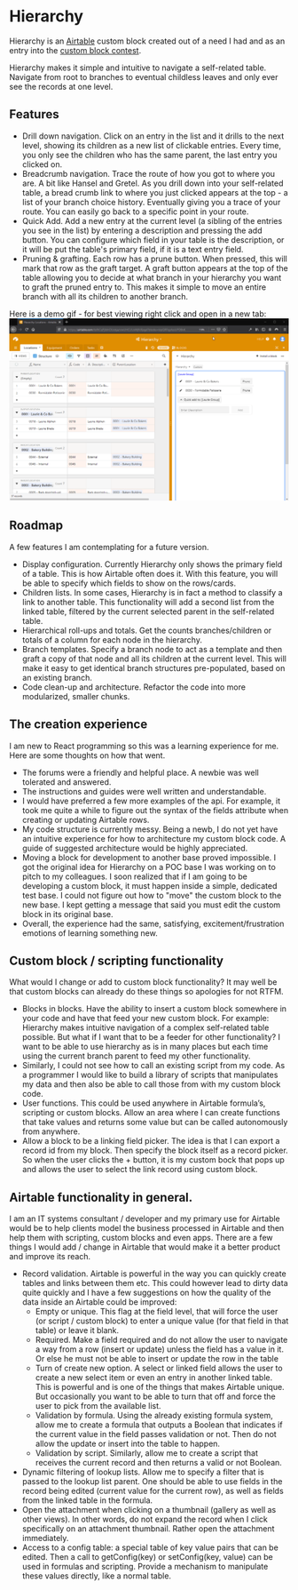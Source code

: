 # Hierarchy

Hierarchy is an [Airtable](https://airtable.com/) custom block created out of a need I had and as an entry into the [custom block contest](https://community.airtable.com/t/new-custom-blocks-contest-with-100-000-in-prizes/30140).

Hierarchy makes it simple and intuitive to navigate a self-related table. Navigate from root to branches to eventual childless leaves and only ever see the records at one level. 

## Features

* Drill down navigation. Click on an entry in the list and it drills to the next level, showing its children as a new list of clickable entries. Every time, you only see the children who has the same parent, the last entry you clicked on.
* Breadcrumb navigation. Trace the route of how you got to where you are. A bit like Hansel and Gretel. As you drill down into your self-related table, a bread crumb link to where you just clicked appears at the top - a list of your branch choice history. Eventually giving you a trace of your route. You can easily go back to a specific point in your route.
* Quick Add. Add a new entry at the current level (a sibling of the entries you see in the list) by entering a description and pressing the add button. You can configure which field in your table is the description, or it will be put the table's primary field, if it is a text entry field.
* Pruning & grafting. Each row has a prune button. When pressed, this will mark that row as the graft target. A graft button appears at the top of the table allowing you to decide at what branch in your hierarchy you want to graft the pruned entry to. This makes it simple to move an entire branch with all its children to another branch.

Here is a demo gif - for best viewing right click and open in a new tab:
![Hierarchy Demo](demo/demo3.gif)

## Roadmap
A few features I am contemplating for a future version. 
* Display configuration. Currently Hierarchy only shows the primary field of a table. This is how Airtable often does it. With this feature, you will be able to specify which fields to show on the rows/cards.
* Children lists. In some cases, Hierarchy is in fact a method to classify a link to another table. This functionality will add a second list from the linked table, filtered by the current selected parent in the self-related table.
* Hierarchical roll-ups and totals. Get the counts branches/children or totals of a column for each node in the hierarchy.
* Branch templates. Specify a branch node to act as a template and then graft a copy of that node and all its children at the current level. This will make it easy to get identical branch structures pre-populated, based on an existing branch.
* Code clean-up and architecture. Refactor the code into more modularized, smaller chunks. 

## The creation experience
I am new to React programming so this was a learning experience for me. Here are some thoughts on how that went.
* The forums were a friendly and helpful place. A newbie was well tolerated and answered.
* The instructions and guides were well written and understandable. 
* I would have preferred a few more examples of the api. For example, it took me quite a while to figure out the syntax of the fields attribute when creating or updating Airtable rows.
* My code structure is currently messy. Being a newb, I do not yet have an intuitive experience for how to architecture my custom block code. A guide of suggested architecture would be highly appreciated.
* Moving a block for development to another base proved impossible. I got the original idea for Hierarchy on a POC base I was working on to pitch to my colleagues. I soon realized that if I am going to be developing a custom block, it must happen inside a simple, dedicated test base. I could not figure out how to "move" the custom block to the new base. I kept getting a message that said you must edit the custom block in its original base. 
* Overall, the experience had the same, satisfying, excitement/frustration emotions of learning something new.

## Custom block / scripting functionality
What would I change or add to custom block functionality? It may well be that custom blocks can already do these things so apologies for not RTFM.
* Blocks in blocks. Have the ability to insert a custom block somewhere in your code and have that feed your new custom block. For example: Hierarchy makes intuitive navigation of a complex self-related table possible. But what if I want that to be a feeder for other functionality? I want to be able to use hierarchy as is in many places but each time using the current branch parent to feed my other functionality.
* Similarly, I could not see how to call an existing script from my code. As a programmer I would like to build a library of scripts that manipulates my data and then also be able to call those from with my custom block code.
* User functions. This could be used anywhere in Airtable formula’s, scripting or custom blocks. Allow an area where I can create functions that take values and returns some value but can be called autonomously from anywhere. 
* Allow a block to be a linking field picker. The idea is that I can export a record id from my block. Then specify the block itself as a record picker. So when the user clicks the + button, it is my custom bock that pops up and allows the user to select the link record using custom block.

## Airtable functionality in general.
I am an IT systems consultant / developer and my primary use for Airtable would be to help clients model the business processed in Airtable and then help them with scripting, custom blocks and even apps. There are a few things I would add / change in Airtable that would make it a better product and improve its reach.
* Record validation. Airtable is powerful in the way you can quickly create tables and links between them etc. This could however lead to dirty data quite quickly and I have a few suggestions on how the quality of the data inside an Airtable could be improved:
  * Empty or unique. This flag at the field level, that will force the user (or script / custom block) to enter a unique value (for that field in that table) or leave it blank.
  * Required. Make a field required and do not allow the user to navigate a way from a row (insert or update) unless the field has a value in it. Or else he must not be able to insert or update the row in the table
  * Turn of create new option. A select or linked field allows the user to create a new select item or even an entry in another linked table. This is powerful and is one of the things that makes Airtable unique. But occasionally you want to be able to turn that off and force the user to pick from the available list.
  * Validation by formula. Using the already existing formula system, allow me to create a formula that outputs a Boolean that indicates if the current value in the field passes validation or not. Then do not allow the update or insert into the table to happen.
  * Validation by script. Similarly, allow me to create a script that receives the current record and then returns a valid or not Boolean.
* Dynamic filtering of lookup lists. Allow me to specify a filter that is passed to the lookup list parent. One should be able to use fields in the record being edited (current value for the current row), as well as fields from the linked table in the formula.
* Open the attachment when clicking on a thumbnail (gallery as well as other views). In other words, do not expand the record when I click specifically on an attachment thumbnail. Rather open the attachment immediately.
* Access to a config table: a special table of key value pairs that can be edited. Then a call to getConfig(key) or setConfig(key, value) can be used in formulas and scripting. Provide a mechanism to manipulate these values directly, like a normal table.
